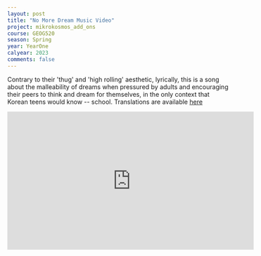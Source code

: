 ```yaml
---
layout: post
title: "No More Dream Music Video"
project: mikrokosmos_add_ons
course: GEOG520
season: Spring
year: YearOne
calyear: 2023
comments: false
---
```


Contrary to their 'thug' and 'high rolling' aesthetic, lyrically, this is a song about the malleability of dreams when pressured by adults and encouraging their peers to think and dream for themselves, in the only context that Korean teens would know -- school. Translations are available [here](https://genius.com/Genius-english-translations-bts-no-more-dream-english-translation-lyrics)

<iframe width="560" height="315" src="https://www.youtube.com/embed/rBG5L7UsUxA" title="YouTube video player" frameborder="0" allow="accelerometer; autoplay; clipboard-write; encrypted-media; gyroscope; picture-in-picture; web-share" allowfullscreen></iframe>
